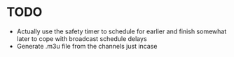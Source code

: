 # TODO

- Actually use the safety timer to schedule for earlier and finish somewhat later to cope with broadcast schedule delays
- Generate .m3u file from the channels just incase

